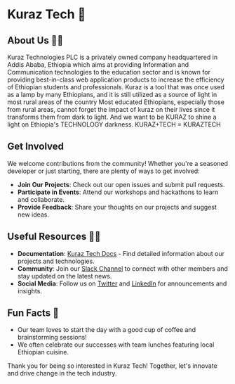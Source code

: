 # Kuraz Tech 👋

## About Us 🙋‍♀️
Kuraz Technologies PLC is a privately owned company headquartered in Addis Ababa, Ethiopia which aims at providing Information and Communication technologies to the education sector and is known for providing best-in-class web application products to increase the efficiency of Ethiopian students and professionals. Kuraz is a tool that was once used as a lamp by many Ethiopians, and it is still utilized as a source of light in most rural areas of the country Most educated Ethiopians, especially those from rural areas, cannot forget the impact of kuraz on their lives since it transforms them from dark to light. And we want to be KURAZ to shine a light on Ethiopia's TECHNOLOGY darkness. KURAZ+TECH = KURAZTECH

## Get Involved
We welcome contributions from the community! Whether you're a seasoned developer or just starting, there are plenty of ways to get involved:
- **Join Our Projects**: Check out our open issues and submit pull requests.
- **Participate in Events**: Attend our workshops and hackathons to learn and collaborate.
- **Provide Feedback**: Share your thoughts on our projects and suggest new ideas.

## Useful Resources 👩‍💻
- **Documentation**: [Kuraz Tech Docs](https://kuraztech.com/docs) - Find detailed information about our projects and technologies.
- **Community**: Join our [Slack Channel](https://kuraztech.com/slack) to connect with other members and stay updated on the latest news.
- **Social Media**: Follow us on [Twitter](https://twitter.com/kuraztech) and [LinkedIn](https://linkedin.com/company/kuraztech) for announcements and insights.

## Fun Facts 🍿 
- Our team loves to start the day with a good cup of coffee and brainstorming sessions!
- We often celebrate our successes with team lunches featuring local Ethiopian cuisine.

Thank you for being so interested in Kuraz Tech! Together, let's innovate and drive change in the tech industry.
